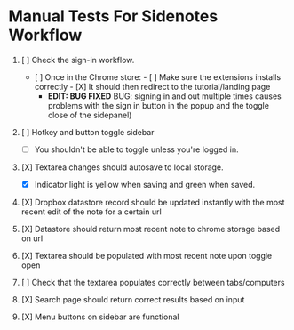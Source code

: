 # Manual Tests For Sidenotes Workflow

1. [ ] Check the sign-in workflow.
    -    [ ] Once in the Chrome store:
        -    [ ] Make sure the extensions installs correctly
        -    [X] It should then redirect to the tutorial/landing page
          - **EDIT: BUG FIXED** BUG: signing in and out multiple times causes problems with the sign in button in the popup and the toggle close of the sidepanel)

2. [ ] Hotkey and button toggle sidebar
    - [ ] You shouldn't be able to toggle unless you're logged in.

3. [X] Textarea changes should autosave to local storage.
    - [X] Indicator light is yellow when saving and green when saved.
4. [X] Dropbox datastore record should be updated instantly with the most recent edit of the note for a certain url
5. [X] Datastore should return most recent note to chrome storage based on url
6. [X] Textarea should be populated with most recent note upon toggle open
7. [ ] Check that the textarea populates correctly between tabs/computers
8. [X] Search page should return correct results based on input
9. [X] Menu buttons on sidebar are functional
